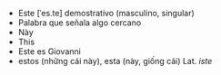 - Este	[ˈes.te]	demostrativo (masculino, singular)  
- Palabra que señala algo cercano
- Này
- This
- Este es Giovanni
- estos (những cái này), esta (này, giống cái)	Lat. *iste*